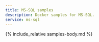 ```yaml
---
title: MS-SQL samples
description: Docker samples for MS-SQL.
service: ms-sql
---
```




{% include_relative samples-body.md %}